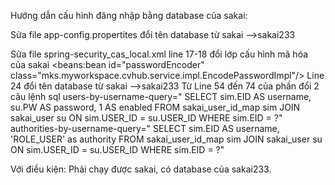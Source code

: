 Hướng dẫn cấu hình đăng nhập bằng database của sakai:

Sửa file app-config.propertites đổi tên database từ sakai -->sakai233


Sửa file spring-security_cas_local.xml line 17-18 đổi lớp cấu hình mã hóa của sakai 
	<!-- Password Encoder -->
    <beans:bean id="passwordEncoder" 
          class="mks.myworkspace.cvhub.service.impl.EncodePasswordImpl"/>
	Line 24 đổi tên database từ sakai -->sakai233
	Từ Line 54 đến 74 của phần <authentication-manager> </authentication-manager> đổi 2 câu lệnh sql 
	users-by-username-query="
                    SELECT sim.EID AS username, su.PW AS password, 1 AS enabled
                    FROM sakai_user_id_map sim
                    JOIN sakai_user su ON sim.USER_ID = su.USER_ID
                    WHERE sim.EID = ?"
    authorities-by-username-query="
                    SELECT sim.EID AS username,  'ROLE_USER' as authority
                    FROM sakai_user_id_map sim
                    JOIN sakai_user su ON sim.USER_ID = su.USER_ID
                    WHERE sim.EID = ?"

   Với điều kiện: Phải chạy được sakai, có database của sakai233.